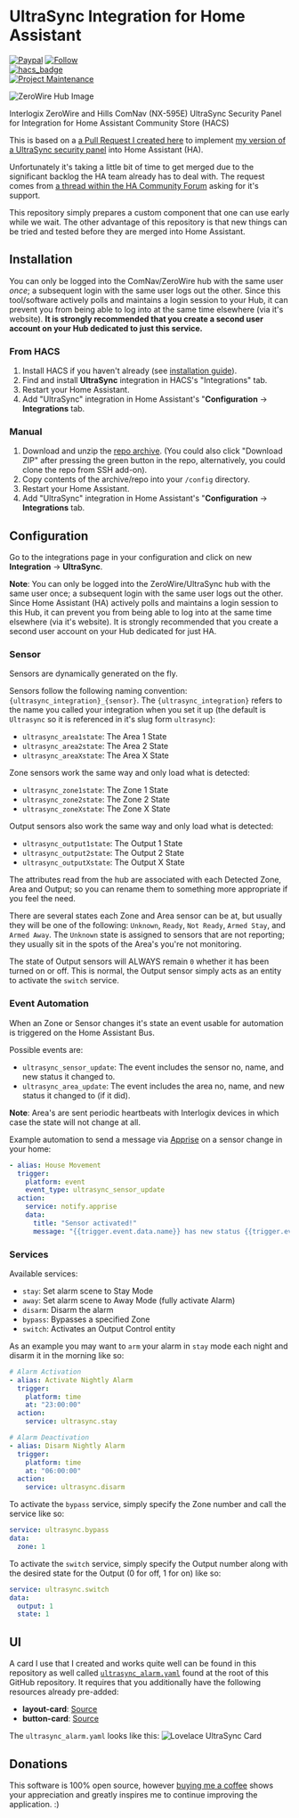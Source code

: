 # UltraSync Integration for Home Assistant

[![Paypal](https://img.shields.io/badge/paypal-donate-green.svg)](https://paypal.me/lead2gold)
[![Follow](https://img.shields.io/twitter/follow/l2gnux)](https://twitter.com/l2gnux/)<br>
[![hacs_badge](https://img.shields.io/badge/HACS-Default-orange.svg)](https://github.com/caronc/ha-ultrasync/blob/main/hacs.json)<br>
[![Project Maintenance](https://img.shields.io/badge/maintainer-%40caronc-blue)](https://github.com/caronc)

![ZeroWire Hub Image](https://raw.githubusercontent.com/caronc/ultrasync/master/static/zerowire_hub.jpeg)

Interlogix ZeroWire and Hills ComNav (NX-595E) UltraSync Security Panel for Integration for Home Assistant Community Store (HACS)

This is based on a [a Pull Request I created here](https://github.com/home-assistant/core/pull/42549) to implement [my version of a UltraSync security panel](https://github.com/caronc/ultrasync) into Home Assistant (HA).

Unfortunately it's taking a little bit of time to get merged due to the significant backlog the HA team already has to deal with. The request comes from [a thread within the HA Community Forum](https://community.home-assistant.io/t/interlogix-ultrasync/51464) asking for it's support.

This repository simply prepares a custom component that one can use early while we wait.  The other advantage of this repository is that new things can be tried and tested before they are merged into Home Assistant.

## Installation

You can only be logged into the ComNav/ZeroWire hub with the same user *once*; a subsequent login with the same user logs out the other. Since this tool/software actively polls and maintains a login session to your Hub, it can prevent you from being able to log into at the same time elsewhere (via it's website).  **It is strongly recommended that you create a second user account on your Hub dedicated to just this service.**

### From HACS

1. Install HACS if you haven't already (see [installation guide](https://hacs.netlify.com/docs/installation/manual)).
1. Find and install **UltraSync** integration in HACS's "Integrations" tab.
1. Restart your Home Assistant.
1. Add "UltraSync" integration in Home Assistant's "**Configuration** -> **Integrations** tab.

### Manual

1. Download and unzip the [repo archive](https://github.com/caronc/ha-ultrasync/archive/master.zip). (You could also click "Download ZIP" after pressing the green button in the repo, alternatively, you could clone the repo from SSH add-on).
2. Copy contents of the archive/repo into your `/config` directory.
3. Restart your Home Assistant.
4. Add "UltraSync" integration in Home Assistant's "**Configuration** -> **Integrations** tab.

## Configuration

Go to the integrations page in your configuration and click on new **Integration** -> **UltraSync**.

**Note**: You can only be logged into the ZeroWire/UltraSync hub with the same user once; a subsequent login with the same user logs out the other. Since Home Assistant (HA) actively polls and maintains a login session to this Hub, it can prevent you from being able to log into at the same time elsewhere (via it's website). It is strongly recommended that you create a second user account on your Hub dedicated for just HA.

### Sensor

Sensors are dynamically generated on the fly.

Sensors follow the following naming convention: `{ultrasync_integration}_{sensor}`.  The `{ultrasync_integration}` refers to the name you called your integration when you set it up (the default is `Ultrasync` so it is referenced in it's slug form `ultrasync`):

- `ultrasync_area1state`: The Area 1 State
- `ultrasync_area2state`: The Area 2 State
- `ultrasync_areaXstate`: The Area X State

Zone sensors work the same way and only load what is detected:

- `ultrasync_zone1state`: The Zone 1 State
- `ultrasync_zone2state`: The Zone 2 State
- `ultrasync_zoneXstate`: The Zone X State

Output sensors also work the same way and only load what is detected:

- `ultrasync_output1state`: The Output 1 State
- `ultrasync_output2state`: The Output 2 State
- `ultrasync_outputXstate`: The Output X State

The attributes read from the hub are associated with each Detected Zone, Area and Output; so you can rename them to something more appropriate if you feel the need.

There are several states each Zone and Area sensor can be at, but usually they will be one of the following: `Unknown`, `Ready`, `Not Ready`, `Armed Stay`, and `Armed Away`.  The `Unknown` state is assigned to sensors that are not reporting; they usually sit in the spots of the Area's you're not monitoring.

The state of Output sensors will ALWAYS remain `0` whether it has been turned on or off. This is normal, the Output sensor simply acts as an entity to activate the `switch` service.

### Event Automation

When an Zone or Sensor changes it's state an event usable for automation is triggered on the Home Assistant Bus.

Possible events are:

- `ultrasync_sensor_update`: The event includes the sensor no, name, and new status it changed to.
- `ultrasync_area_update`: The event includes the area no, name, and new status it changed to (if it did).

**Note**: Area's are sent periodic heartbeats with Interlogix devices in which case the state will not change at all.

Example automation to send a message via [Apprise](https://www.home-assistant.io/integrations/apprise/) on a sensor change in your home:

```yaml
- alias: House Movement
  trigger:
    platform: event
    event_type: ultrasync_sensor_update
  action:
    service: notify.apprise
    data:
      title: "Sensor activated!"
      message: "{{trigger.event.data.name}} has new status {{trigger.event.data.status}}"
```

### Services

Available services:

- `stay`: Set alarm scene to Stay Mode
- `away`: Set alarm scene to Away Mode (fully activate Alarm)
- `disarm`: Disarm the alarm
- `bypass`: Bypasses a specified Zone
- `switch`: Activates an Output Control entity

As an example you may want to `arm` your alarm in `stay` mode each night and disarm it in the morning like so:

```yaml
# Alarm Activation
- alias: Activate Nightly Alarm
  trigger:
    platform: time
    at: "23:00:00"
  action:
    service: ultrasync.stay

# Alarm Deactivation
- alias: Disarm Nightly Alarm
  trigger:
    platform: time
    at: "06:00:00"
  action:
    service: ultrasync.disarm
```

To activate the `bypass` service, simply specify the Zone number and call the service like so:

``` yaml
service: ultrasync.bypass
data:
  zone: 1

```

To activate the `switch` service, simply specify the Output number along with the desired state for the Output (0 for off, 1 for on) like so:

``` yaml
service: ultrasync.switch
data:
  output: 1
  state: 1
```


## UI

A card I use that I created and works quite well can be found in this repository as well called [`ultrasync_alarm.yaml`](https://raw.githubusercontent.com/caronc/ha-ultrasync/main/ultrasync_alarm.yaml) found at the root of this GitHub repository.  It requires that you additionally have the following resources already pre-added:

- **layout-card**: [Source](https://github.com/thomasloven/lovelace-layout-card)
- **button-card**: [Source](https://github.com/custom-cards/button-card)

The `ultrasync_alarm.yaml` looks like this:
![Lovelace UltraSync Card](https://raw.githubusercontent.com/caronc/ha-ultrasync/main/ultrasync_alarm-card-preview.gif)

## Donations

This software is 100% open source, however [buying me a coffee](https://paypal.me/lead2gold?locale.x=en_US) shows your appreciation and greatly inspires me to continue improving the application. :)
